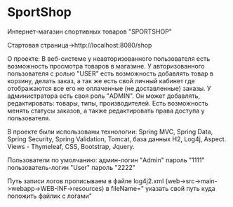 # SportShop
Интернет-магазин  спортивных товаров "SPORTSHOP"

Cтартовая страница->http://localhost:8080/shop

О проекте:
В веб-системе у неавторизованного пользователя есть возможность просмотра товаров в магазине.
У авторизованного пользователя с ролью "USER" есть возможность добавлять товар в корзину, делать заказ,
а так же есть свой личный кабинет где отображаются все его не оплаченные (не доставленные) заказы.
У администратора есть своя роль "ADMIN". Он может добавлять, редактировать: товары, типы, производителей.
Есть возможность менять статусы заказов, а также редактировать права доступа у пользователя.

В проекте были использованы технологии: 
Spring MVC, Spring Data, Spring Security, Spring Validation, Tomcat, база данных H2, Log4j, Aspect.
Views - Thymeleaf, CSS, Bootstrap, Jquery.
 
Пользователи по умолчанию:
админ-логин "Admin" пароль "1111"
пользователь-логин "User" пароль "2222"

Путь записи логов прописываем в файле log4j2.xml
(web->src->main->webapp->WEB-INF->resources)
в fileName=" указать свой путь куда положить файлик с логами"

